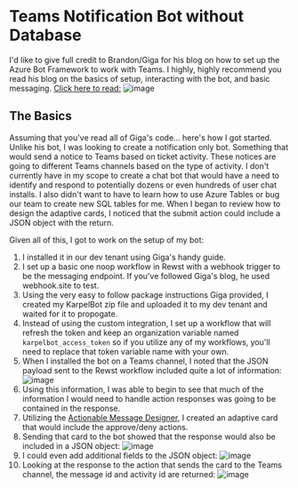 # Teams Notification Bot without Database

I'd like to give full credit to Brandon/Giga for his blog on how to set up the Azure Bot Framework to work with Teams. I highly, highly recommend you read his blog on the basics of setup, interacting with the bot, and basic messaging. [Click here to read:](https://blog.gigacode.dev/technology/cloud-concepts/microsoft-azure/bot-framework) 
![image](https://github.com/bmsimp/My-Rewst-Workflows/assets/50429915/50d30b0d-5bd0-43ac-8cac-1f1559d57b15)

## The Basics

Assuming that you've read all of Giga's code... here's how I got started. Unlike his bot, I was looking to create a notification only bot. Something that would send a notice to Teams based on ticket activity. These notices are going to different Teams channels based on the type of activity. I don't currently have in my scope to create a chat bot that would have a need to identify and respond to potentially dozens or even hundreds of user chat installs. I also didn't want to have to learn how to use Azure Tables or bug our team to create new SQL tables for me. When I began to review how to design the adaptive cards, I noticed that the submit action could include a JSON object with the return.

Given all of this, I got to work on the setup of my bot: 
1. I installed it in our dev tenant using Giga's handy guide.
2. I set up a basic one noop workflow in Rewst with a webhook trigger to be the messaging endpoint. If you've followed Giga's blog, he used webhook.site to test.
3. Using the very easy to follow package instructions Giga provided, I created my KarpelBot zip file and uploaded it to my dev tenant and waited for it to propogate.
4. Instead of using the custom integration, I set up a workflow that will refresh the token and keep an organization variable named `karpelbot_access_token` so if you utilize any of my workflows, you'll need to replace that token variable name with your own.
6. When I installed the bot on a Teams channel, I noted that the JSON payload sent to the Rewst workflow included quite a lot of information: ![image](https://github.com/bmsimp/My-Rewst-Workflows/assets/50429915/46c7a57f-1908-4ad0-b1ba-1916a4958bf1)
7. Using this information, I was able to begin to see that much of the information I would need to handle action responses was going to be contained in the response.
8. Utilizing the [Actionable Message Designer](https://amdesigner.azurewebsites.net/), I created an adaptive card that would include the approve/deny actions.
9. Sending that card to the bot showed that the response would also be included in a JSON object: ![image](https://github.com/bmsimp/My-Rewst-Workflows/assets/50429915/b7a4e113-ee87-4b9b-9961-23b3db1aea1a)
10. I could even add additional fields to the JSON object: ![image](https://github.com/bmsimp/My-Rewst-Workflows/assets/50429915/4f80a3fb-48f0-4b90-8fa1-902ddacac817)
11. Looking at the response to the action that sends the card to the Teams channel, the message id and activity id are returned: ![image](https://github.com/bmsimp/My-Rewst-Workflows/assets/50429915/6291a2ec-b853-4370-8811-ca7bf505e1e5)

